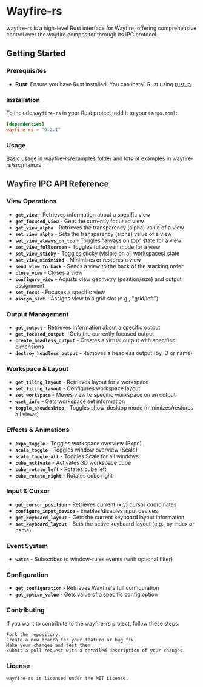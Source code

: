 # Wayfire-rs

wayfire-rs is a high-level Rust interface for Wayfire, offering comprehensive control over the wayfire compositor through its IPC protocol.

## Getting Started

### Prerequisites

- **Rust**: Ensure you have Rust installed. You can install Rust using [rustup](https://rustup.rs/).

### Installation

To include `wayfire-rs` in your Rust project, add it to your `Cargo.toml`:

```toml
[dependencies]
wayfire-rs = "0.2.1"
```

### Usage

Basic usage in wayfire-rs/examples folder and lots of examples in wayfire-rs/src/main.rs

## Wayfire IPC API Reference

### View Operations
- **`get_view`** - Retrieves information about a specific view
- **`get_focused_view`** - Gets the currently focused view
- **`get_view_alpha`** - Retrieves the transparency (alpha) value of a view
- **`set_view_alpha`** - Sets the transparency (alpha) value of a view
- **`set_view_always_on_top`** - Toggles "always on top" state for a view
- **`set_view_fullscreen`** - Toggles fullscreen mode for a view
- **`set_view_sticky`** - Toggles sticky (visible on all workspaces) state
- **`set_view_minimized`** - Minimizes or restores a view
- **`send_view_to_back`** - Sends a view to the back of the stacking order
- **`close_view`** - Closes a view
- **`configure_view`** - Adjusts view geometry (position/size) and output assignment
- **`set_focus`** - Focuses a specific view
- **`assign_slot`** - Assigns view to a grid slot (e.g., "grid/left")

### Output Management
- **`get_output`** - Retrieves information about a specific output
- **`get_focused_output`** - Gets the currently focused output
- **`create_headless_output`** - Creates a virtual output with specified dimensions
- **`destroy_headless_output`** - Removes a headless output (by ID or name)

### Workspace & Layout
- **`get_tiling_layout`** - Retrieves layout for a workspace
- **`set_tiling_layout`** - Configures workspace layout
- **`set_workspace`** - Moves view to specific workspace on an output
- **`wset_info`** - Gets workspace set information
- **`toggle_showdesktop`** - Toggles show-desktop mode (minimizes/restores all views)

### Effects & Animations
- **`expo_toggle`** - Toggles workspace overview (Expo)
- **`scale_toggle`** - Toggles window overview (Scale)
- **`scale_toggle_all`** - Toggles Scale for all windows
- **`cube_activate`** - Activates 3D workspace cube
- **`cube_rotate_left`** - Rotates cube left
- **`cube_rotate_right`** - Rotates cube right

### Input & Cursor
- **`get_cursor_position`** - Retrieves current (x,y) cursor coordinates
- **`configure_input_device`** - Enables/disables input devices
- **`get_keyboard_layout`** - Gets the current keyboard layout information
- **`set_keyboard_layout`** - Sets the active keyboard layout (e.g., by index or name)


### Event System
- **`watch`** - Subscribes to window-rules events (with optional filter)

### Configuration
- **`get_configuration`** - Retrieves Wayfire's full configuration
- **`get_option_value`** - Gets value of a specific config option

### Contributing

If you want to contribute to the wayfire-rs project, follow these steps:

    Fork the repository.
    Create a new branch for your feature or bug fix.
    Make your changes and test them.
    Submit a pull request with a detailed description of your changes.

### License

```
wayfire-rs is licensed under the MIT License.

```
